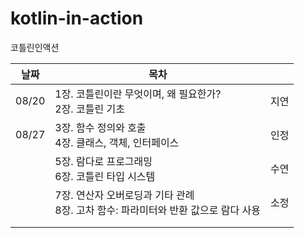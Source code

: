 # kotlin-in-action
코틀린인액션


| 날짜 | 목차 |  |
| --- | --- | --- |
| 08/20 | 1장. 코틀린이란 무엇이며, 왜 필요한가?  </br>  2장. 코틀린 기초 | 지연 |
| 08/27 | 3장. 함수 정의와 호출   </br>  4장. 클래스, 객체, 인터페이스 | 인정 |
|  | 5장. 람다로 프로그래밍  </br>  6장. 코틀린 타입 시스템 | 수연 |
|  | 7장. 연산자 오버로딩과 기타 관례  </br>  8장. 고차 함수: 파라미터와 반환 값으로 람다 사용 | 소정 |
|  |  |  |
|  |  |  |
